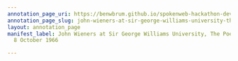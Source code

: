 ```yaml
---
annotation_page_uri: https://benwbrum.github.io/spokenweb-hackathon-development/annotations/john-wieners-at-sir-george-williams-university-the-poetry-series-8-october-1966-canvas-1-john-wieners.json
annotation_page_slug: john-wieners-at-sir-george-williams-university-the-poetry-series-8-october-1966-canvas-1-john-wieners
layout: annotation_page
manifest_label: John Wieners at Sir George Williams University, The Poetry Series,
  8 October 1966

---
```

